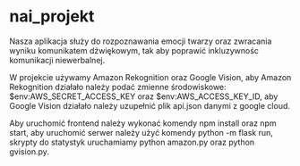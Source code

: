 # nai_projekt
Nasza aplikacja służy do rozpoznawania emocji twarzy oraz zwracania wyniku komunikatem dźwiękowym, tak aby poprawić inkluzywnośc komunikacji niewerbalnej.

W projekcie używamy Amazon Rekognition oraz Google Vision, aby Amazon Rekognition działało należy podać zmienne środowiskowe: $env:AWS_SECRET_ACCESS_KEY oraz $env:AWS_ACCESS_KEY_ID, aby Google Vision działało należy uzupełnić plik api.json danymi z google cloud.

Aby uruchomić frontend należy wykonać komendy npm install oraz npm start, aby uruchomić serwer należy użyć komendy python -m flask run, skrypty do statystyk uruchamiamy python amazon.py oraz python gvision.py.
